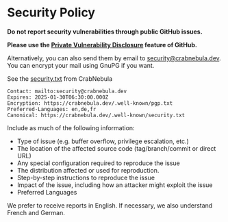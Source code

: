 # Security Policy

**Do not report security vulnerabilities through public GitHub issues.**

**Please use the [Private Vulnerability Disclosure](https://docs.github.com/en/code-security/security-advisories/guidance-on-reporting-and-writing-information-about-vulnerabilities/privately-reporting-a-security-vulnerability#privately-reporting-a-security-vulnerability) feature of GitHub.**

Alternatively, you can also send them by email to security@crabnebula.dev.
You can encrypt your mail using GnuPG if you want. 

See the [security.txt](https://crabnebula.dev/.well-known/security.txt) from CrabNebula

```
Contact: mailto:security@crabnebula.dev
Expires: 2025-01-30T06:30:00.000Z
Encryption: https://crabnebula.dev/.well-known/pgp.txt
Preferred-Languages: en,de,fr
Canonical: https://crabnebula.dev/.well-known/security.txt
```

Include as much of the following information:

- Type of issue (e.g. buffer overflow, privilege escalation, etc.)
- The location of the affected source code (tag/branch/commit or direct URL)
- Any special configuration required to reproduce the issue
- The distribution affected or used for reproduction.
- Step-by-step instructions to reproduce the issue
- Impact of the issue, including how an attacker might exploit the issue
- Preferred Languages

We prefer to receive reports in English. If necessary, we also understand French and German.
